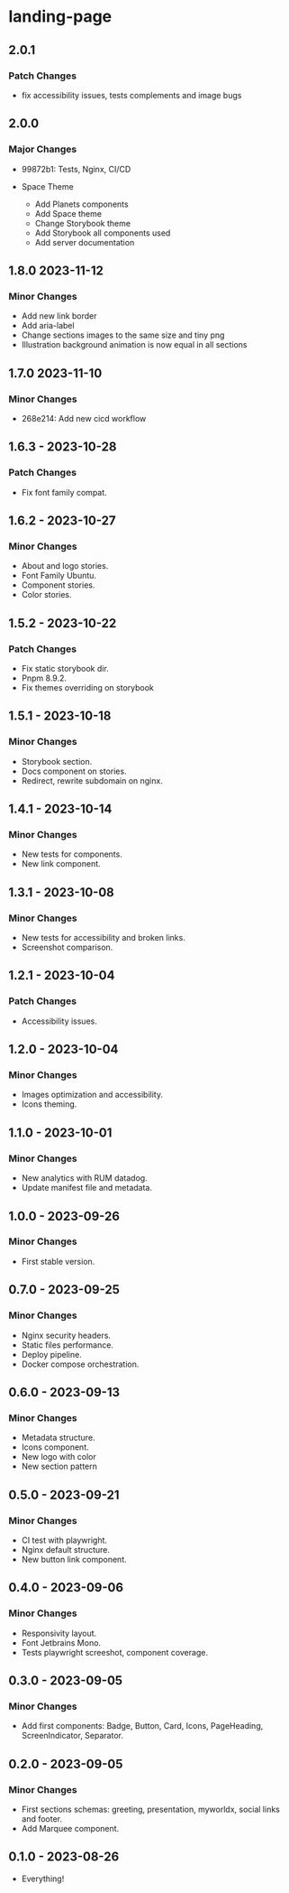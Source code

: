 # landing-page

## 2.0.1

### Patch Changes

- fix accessibility issues, tests complements and image bugs

## 2.0.0

### Major Changes

- 99872b1: Tests, Nginx, CI/CD
- Space Theme

  - Add Planets components
  - Add Space theme
  - Change Storybook theme
  - Add Storybook all components used
  - Add server documentation

## 1.8.0 2023-11-12

### Minor Changes

- Add new link border
- Add aria-label
- Change sections images to the same size and tiny png
- Illustration background animation is now equal in all sections

## 1.7.0 2023-11-10

### Minor Changes

- 268e214: Add new cicd workflow

## 1.6.3 - 2023-10-28

### Patch Changes

- Fix font family compat.

## 1.6.2 - 2023-10-27

### Minor Changes

- About and logo stories.
- Font Family Ubuntu.
- Component stories.
- Color stories.

## 1.5.2 - 2023-10-22

### Patch Changes

- Fix static storybook dir.
- Pnpm 8.9.2.
- Fix themes overriding on storybook

## 1.5.1 - 2023-10-18

### Minor Changes

- Storybook section.
- Docs component on stories.
- Redirect, rewrite subdomain on nginx.

## 1.4.1 - 2023-10-14

### Minor Changes

- New tests for components.
- New link component.

## 1.3.1 - 2023-10-08

### Minor Changes

- New tests for accessibility and broken links.
- Screenshot comparison.

## 1.2.1 - 2023-10-04

### Patch Changes

- Accessibility issues.

## 1.2.0 - 2023-10-04

### Minor Changes

- Images optimization and accessibility.
- Icons theming.

## 1.1.0 - 2023-10-01

### Minor Changes

- New analytics with RUM datadog.
- Update manifest file and metadata.

## 1.0.0 - 2023-09-26

### Minor Changes

- First stable version.

## 0.7.0 - 2023-09-25

### Minor Changes

- Nginx security headers.
- Static files performance.
- Deploy pipeline.
- Docker compose orchestration.

## 0.6.0 - 2023-09-13

### Minor Changes

- Metadata structure.
- Icons component.
- New logo with color
- New section pattern

## 0.5.0 - 2023-09-21

### Minor Changes

- CI test with playwright.
- Nginx default structure.
- New button link component.

## 0.4.0 - 2023-09-06

### Minor Changes

- Responsivity layout.
- Font Jetbrains Mono.
- Tests playwright screeshot, component coverage.

## 0.3.0 - 2023-09-05

### Minor Changes

- Add first components: Badge, Button, Card, Icons, PageHeading, ScreenIndicator, Separator.

## 0.2.0 - 2023-09-05

### Minor Changes

- First sections schemas: greeting, presentation, myworldx, social links and footer.
- Add Marquee component.

## 0.1.0 - 2023-08-26

- Everything!
